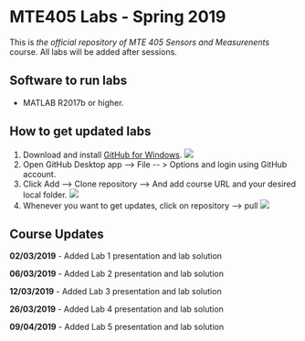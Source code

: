 # MTE405 Labs - Spring 2019

This is *the official repository of MTE 405 Sensors and Measurenents* course. All labs will be added after sessions.
## Software to run labs

 - MATLAB R2017b or higher.
## How to get updated labs

 

 1. Download and install [GitHub for Windows](https://desktop.github.com/).
 ![](https://github.com/wbadry/MTE405/blob/master/images/GitHub%20For%20Windows%20Desktop.png)
 2. Open GitHub Desktop app --> File -- > Options and login using GitHub account.
 3. Click Add --> Clone repository --> And add course URL and your desired local folder.
 ![](https://github.com/wbadry/MTE405/blob/master/images/Clone%20Github.png)
4. Whenever you want to get updates, click on repository --> pull
![](https://github.com/wbadry/MTE405/blob/master/images/Pull%20update.png)


## Course Updates
**02/03/2019**	-	Added Lab 1 presentation and lab solution

**06/03/2019**	-	Added Lab 2 presentation and lab solution

**12/03/2019**	-	Added Lab 3 presentation and lab solution

**26/03/2019** 	-	Added Lab 4 presentation and lab solution

**09/04/2019** 	-  	Added Lab 5 presentation and lab solution
